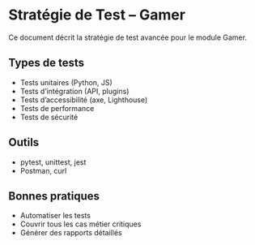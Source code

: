# Stratégie de Test – Gamer

Ce document décrit la stratégie de test avancée pour le module Gamer.

## Types de tests
- Tests unitaires (Python, JS)
- Tests d’intégration (API, plugins)
- Tests d’accessibilité (axe, Lighthouse)
- Tests de performance
- Tests de sécurité

## Outils
- pytest, unittest, jest
- Postman, curl

## Bonnes pratiques
- Automatiser les tests
- Couvrir tous les cas métier critiques
- Générer des rapports détaillés
